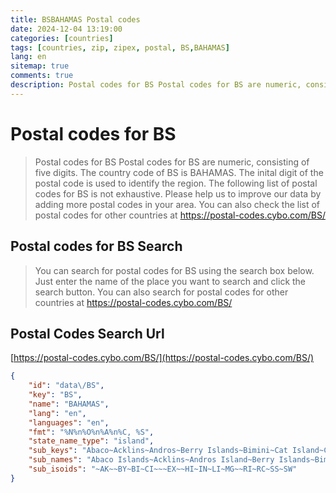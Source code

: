 ```yaml
---
title: BSBAHAMAS Postal codes 
date: 2024-12-04 13:19:00
categories: [countries]
tags: [countries, zip, zipex, postal, BS,BAHAMAS]
lang: en
sitemap: true
comments: true
description: Postal codes for BS Postal codes for BS are numeric, consisting of five digits. The country code of BS is BAHAMAS. The inital digit of the postal code is used to identify the region. The following list of postal codes for BS is not exhaustive. Please help us to improve our data by adding more postal codes in your area. You can also check the list of postal codes for other countries at https://postal-codes.cybo.com/BS/
---
```


# Postal codes for BS
> Postal codes for BS Postal codes for BS are numeric, consisting of five digits. The country code of BS is BAHAMAS. The inital digit of the postal code is used to identify the region. The following list of postal codes for BS is not exhaustive. Please help us to improve our data by adding more postal codes in your area. You can also check the list of postal codes for other countries at https://postal-codes.cybo.com/BS/

## Postal codes for BS Search 
> You can search for postal codes for BS using the search box below. Just enter the name of the place you want to search and click the search button. You can also search for postal codes for other countries at https://postal-codes.cybo.com/BS/

## Postal Codes Search Url

[https://postal-codes.cybo.com/BS/](https://postal-codes.cybo.com/BS/)
```json
{
    "id": "data\/BS",
    "key": "BS",
    "name": "BAHAMAS",
    "lang": "en",
    "languages": "en",
    "fmt": "%N%n%O%n%A%n%C, %S",
    "state_name_type": "island",
    "sub_keys": "Abaco~Acklins~Andros~Berry Islands~Bimini~Cat Island~Crooked Island~Eleuthera~Exuma~Grand Bahama~Harbour Island~Inagua~Long Island~Mayaguana~N.P.~Ragged Island~Rum Cay~San Salvador~Spanish Wells",
    "sub_names": "Abaco Islands~Acklins~Andros Island~Berry Islands~Bimini~Cat Island~Crooked Island~Eleuthera~Exuma and Cays~Grand Bahama~Harbour Island~Inagua~Long Island~Mayaguana~New Providence~Ragged Island~Rum Cay~San Salvador~Spanish Wells",
    "sub_isoids": "~AK~~BY~BI~CI~~~EX~~HI~IN~LI~MG~~RI~RC~SS~SW"
}
```
